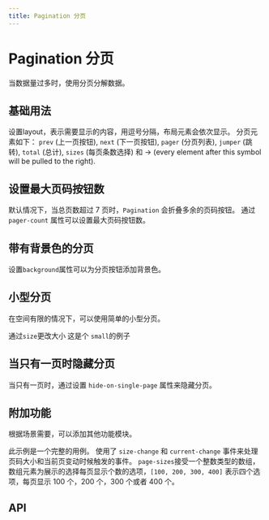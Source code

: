```yaml
---
title: Pagination 分页
---
```


# Pagination 分页

<leadInto name="KPagination" />

当数据量过多时，使用分页分解数据。

## 基础用法

设置layout，表示需要显示的内容，用逗号分隔，布局元素会依次显示。 分页元素如下： `prev` (上一页按钮), `next` (下一页按钮), `pager` (分页列表), `jumper` (跳转), `total` (总计), `sizes` (每页条数选择) 和 -> (every element after this symbol will be pulled to the right).

<demo path="./def.vue" />

## 设置最大页码按钮数

默认情况下，当总页数超过 7 页时，`Pagination` 会折叠多余的页码按钮。 通过 `pager-count` 属性可以设置最大页码按钮数。

<demo path="./MaximumPagination.vue" />

## 带有背景色的分页

设置`background`属性可以为分页按钮添加背景色。

<demo path="./backgroundPagination.vue" />

## 小型分页

在空间有限的情况下，可以使用简单的小型分页。

通过`size`更改大小 这是个 `small`的例子

<demo path="./sizePagination.vue" />

## 当只有一页时隐藏分页

当只有一页时，通过设置 `hide-on-single-page` 属性来隐藏分页。

<demo path="./hidePagePagination.vue" />

## 附加功能

根据场景需要，可以添加其他功能模块。

此示例是一个完整的用例。 使用了 `size-change` 和 `current-change` 事件来处理页码大小和当前页变动时候触发的事件。 `page-sizes`接受一个整数类型的数组，数组元素为展示的选择每页显示个数的选项，`[100, 200, 300, 400]` 表示四个选项，每页显示 100 个，200 个，300 个或者 400 个。

<demo path="./appendPagination.vue" />

## API

<API src="./pagination.json" lang="zh"></API>
